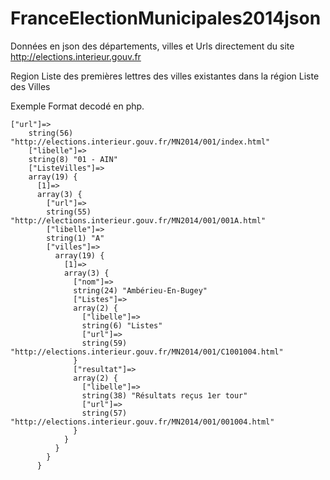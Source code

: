 FranceElectionMunicipales2014json
=================================

Données en json des départements, villes et Urls directement du site http://elections.interieur.gouv.fr

Region
    Liste des premières lettres des villes existantes dans la région
            Liste des Villes
                


Exemple Format decodé en php.
```
["url"]=>
    string(56) "http://elections.interieur.gouv.fr/MN2014/001/index.html"
    ["libelle"]=>
    string(8) "01 - AIN"
    ["ListeVilles"]=>
    array(19) {
      [1]=>
      array(3) {
        ["url"]=>
        string(55) "http://elections.interieur.gouv.fr/MN2014/001/001A.html"
        ["libelle"]=>
        string(1) "A"
        ["villes"]=>
          array(19) {
            [1]=>
            array(3) {
              ["nom"]=>
              string(24) "Ambérieu-En-Bugey"
              ["Listes"]=>
              array(2) {
                ["libelle"]=>
                string(6) "Listes"
                ["url"]=>
                string(59) "http://elections.interieur.gouv.fr/MN2014/001/C1001004.html"
              }
              ["resultat"]=>
              array(2) {
                ["libelle"]=>
                string(38) "Résultats reçus 1er tour"
                ["url"]=>
                string(57) "http://elections.interieur.gouv.fr/MN2014/001/001004.html"
              }
            }
          }
        }
      }
```     
